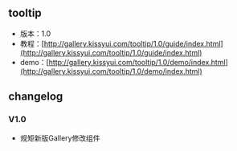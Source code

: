 ## tooltip

* 版本：1.0
* 教程：[http://gallery.kissyui.com/tooltip/1.0/guide/index.html](http://gallery.kissyui.com/tooltip/1.0/guide/index.html)
* demo：[http://gallery.kissyui.com/tooltip/1.0/demo/index.html](http://gallery.kissyui.com/tooltip/1.0/demo/index.html)

## changelog

### V1.0

- 规矩新版Gallery修改组件

